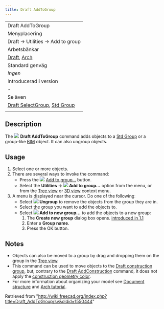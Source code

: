 ```yaml
---
title: Draft AddToGroup
---
```

|  |
| --- |
| Draft AddToGroup |
| Menyplacering |
| Draft → Utilities → Add to group |
| Arbetsbänkar |
| [Draft](/Draft_Workbench/sv "Draft Workbench/sv"), [Arch](/Arch_Workbench/sv "Arch Workbench/sv") |
| Standard genväg |
| *Ingen* |
| Introducerad i version |
| - |
| Se även |
| [Draft SelectGroup](/Draft_SelectGroup/sv "Draft SelectGroup/sv"), [Std Group](/index.php?title=Std_Group/sv&action=edit&redlink=1 "Std Group/sv (page does not exist)") |
|  |

## Description

The ![](/images/Draft_AddToGroup.svg) **Draft AddToGroup** command adds objects to a [Std Group](/Std_Group "Std Group") or a group-like [BIM](/BIM_Workbench "BIM Workbench") object. It can also ungroup objects.

## Usage

1. Select one or more objects.
2. There are several ways to invoke the command:
   * Press the ![](/images/Draft_AddToGroup.svg) [Add to group...](/Draft_AddToGroup "Draft AddToGroup") button.
   * Select the **Utilities → ![](/images/Draft_AddToGroup.svg) Add to group...** option from the menu, or from the [Tree view](/Tree_view "Tree view") or [3D view](/3D_view "3D view") context menu.
3. A menu is displayed near the cursor. Do one of the following:
   * Select **![](/images/List-remove.svg) Ungroup** to remove the objects from the group they are in.
   * Select the group you want to add the objects to.
   * Select **![](/images/List-add.svg) Add to new group...** to add the objects to a new group:
     1. The **Create new group** dialog box opens. [introduced in 1.1](/Release_notes_1.1 "Release notes 1.1")
     2. Enter a **Group name**.
     3. Press the OK button.

## Notes

* Objects can also be moved to a group by drag and dropping them on the group in the [Tree view](/Tree_view "Tree view").
* This command can be used to move objects to the [Draft construction group](/Draft_ToggleConstructionMode "Draft ToggleConstructionMode"), but, contrary to the [Draft AddConstruction](/Draft_AddConstruction "Draft AddConstruction") command, it does not apply the [construction geometry color](/Draft_ToggleConstructionMode#Preferences "Draft ToggleConstructionMode").
* For more information about organizing your model see [Document structure](/Document_structure "Document structure") and [Arch tutorial](/Arch_tutorial#Organizing_your_model "Arch tutorial").

Retrieved from "<http://wiki.freecad.org/index.php?title=Draft_AddToGroup/sv&oldid=1550444>"